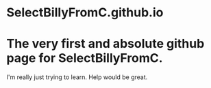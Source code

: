# SelectBillyFromC.github.io
# The very first and absolute github page for SelectBillyFromC.
  I'm really just trying to learn. Help would be great.

